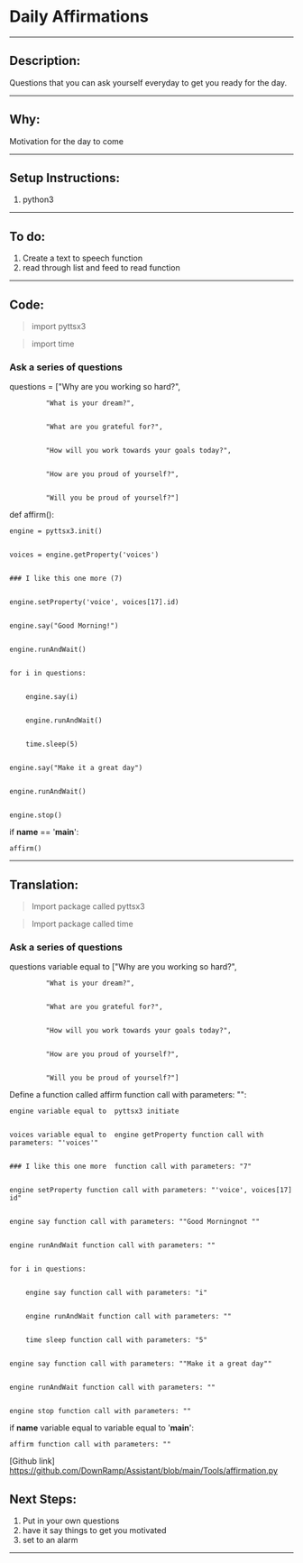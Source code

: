 # Daily Affirmations

---

## Description: 
Questions that you can ask yourself everyday to get you ready for the day.

---

## Why: 
Motivation for the day to come

---

## Setup Instructions: 
1. python3

---

## To do: 
1. Create a text to speech function
2.  read through list and feed to read function

---

## Code: 
>import pyttsx3


>import time





### Ask a series of questions


questions = ["Why are you working so hard?",


             "What is your dream?",


             "What are you grateful for?",


             "How will you work towards your goals today?",


             "How are you proud of yourself?",


             "Will you be proud of yourself?"]








def affirm():


    engine = pyttsx3.init()


    voices = engine.getProperty('voices')


    ### I like this one more (7)


    engine.setProperty('voice', voices[17].id)


    engine.say("Good Morning!")


    engine.runAndWait()


    for i in questions:


        engine.say(i)


        engine.runAndWait()


        time.sleep(5)


    engine.say("Make it a great day")


    engine.runAndWait()


    engine.stop()








if __name__ == '__main__':


    affirm()



---

## Translation: 
>Import package called  pyttsx3


>Import package called  time





### Ask a series of questions


questions variable equal to  ["Why are you working so hard?",


             "What is your dream?",


             "What are you grateful for?",


             "How will you work towards your goals today?",


             "How are you proud of yourself?",


             "Will you be proud of yourself?"]








Define a function called  affirm function call with parameters: "":


    engine variable equal to  pyttsx3 initiate 


    voices variable equal to  engine getProperty function call with parameters: "'voices'"


    ### I like this one more  function call with parameters: "7"


    engine setProperty function call with parameters: "'voice', voices[17] id"


    engine say function call with parameters: ""Good Morningnot ""


    engine runAndWait function call with parameters: ""


    for i in questions:


        engine say function call with parameters: "i"


        engine runAndWait function call with parameters: ""


        time sleep function call with parameters: "5"


    engine say function call with parameters: ""Make it a great day""


    engine runAndWait function call with parameters: ""


    engine stop function call with parameters: ""








if __name__ variable equal to variable equal to  '__main__':


    affirm function call with parameters: ""


[Github link] https://github.com/DownRamp/Assistant/blob/main/Tools/affirmation.py
## Next Steps: 
1. Put in your own questions
2.  have it say things to get you motivated
3.  set to an alarm

---

